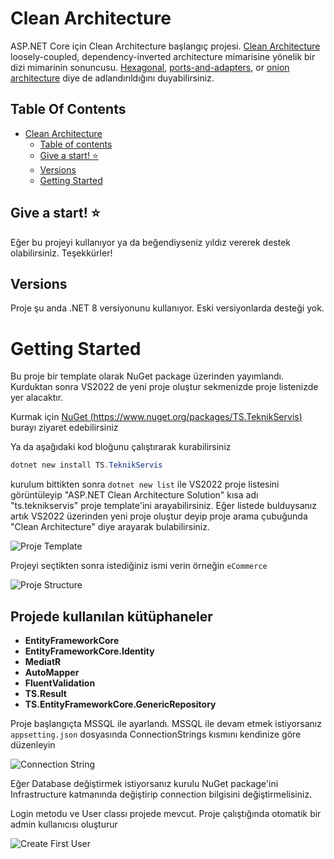 # Clean Architecture

ASP.NET Core için Clean Architecture başlangıç projesi. [Clean Architecture](https://8thlight.com/blog/uncle-bob/2012/08/13/the-clean-architecture.html) loosely-coupled, dependency-inverted architecture mimarisine yönelik bir dizi mimarinin sonuncusu. [Hexagonal](http://alistair.cockburn.us/Hexagonal+architecture), [ports-and-adapters](http://www.dossier-andreas.net/software_architecture/ports_and_adapters.html), or [onion architecture](http://jeffreypalermo.com/blog/the-onion-architecture-part-1/) diye de adlandırıldığını duyabilirsiniz.

## Table Of Contents

- [Clean Architecture](#clean-architecture)  
  - [Table of contents](#table-of-contents)
  - [Give a start! :star:](#give-a-star-star)
  - [Versions](#versions)
  - [Getting Started](#getting-started)

## Give a start! :star:
Eğer bu projeyi kullanıyor ya da beğendiyseniz yıldız vererek destek olabilirsiniz. Teşekkürler!

## Versions

Proje şu anda .NET 8 versiyonunu kullanıyor. Eski versiyonlarda desteği yok.

# Getting Started

Bu proje bir template olarak NuGet package üzerinden yayımlandı. Kurduktan sonra VS2022 de yeni proje oluştur sekmenizde proje listenizde yer alacaktır.

Kurmak için [NuGet (https://www.nuget.org/packages/TS.TeknikServis)](https://www.nuget.org/packages/TS.TeknikServis/) burayı ziyaret edebilirsiniz

Ya da aşağıdaki kod bloğunu çalıştırarak kurabilirsiniz

```powershell
dotnet new install TS.TeknikServis
```

kurulum bittikten sonra `dotnet new list` ile VS2022 proje listesini görüntüleyip "ASP.NET Clean Architecture Solution" kısa adı "ts.teknikservis" proje template'ini arayabilirsiniz. Eğer listede bulduysanız artık VS2022 üzerinden yeni proje oluştur deyip proje arama çubuğunda "Clean Architecture" diye arayarak bulabilirsiniz.

![Proje Template](https://github.com/TanerSaydam/TeknikServis.Template/blob/main/images/projeyibulma.png)

Projeyi seçtikten sonra istediğiniz ismi verin örneğin `eCommerce`

![Proje Structure](https://github.com/TanerSaydam/TeknikServis.Template/blob/main/images/projestructure.png)

## Projede kullanılan kütüphaneler
- **EntityFrameworkCore**
- **EntityFrameworkCore.Identity**
- **MediatR**
- **AutoMapper**
- **FluentValidation**
- **TS.Result**
- **TS.EntityFrameworkCore.GenericRepository**

Proje başlangıçta MSSQL ile ayarlandı. MSSQL ile devam etmek istiyorsanız `appsetting.json` dosyasında ConnectionStrings kısmını kendinize göre düzenleyin

![Connection String](https://github.com/TanerSaydam/TeknikServis.Template/blob/main/images/connectionstring.png)

Eğer Database değiştirmek istiyorsanız kurulu NuGet package'ini Infrastructure katmanında değiştirip connection bilgisini değiştirmelisiniz.

Login metodu ve User classı projede mevcut.
Proje çalıştığında otomatik bir admin kullanıcısı oluşturur

![Create First User](https://github.com/TanerSaydam/TeknikServis.Template/blob/main/images/createfirstuser.png)



